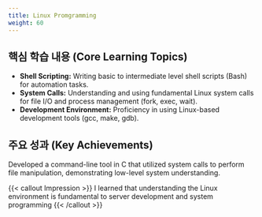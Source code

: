 ```yaml
---
title: Linux Promgramming
weight: 60
---
```


## 핵심 학습 내용 (Core Learning Topics)

* **Shell Scripting:** Writing basic to intermediate level shell scripts (Bash) for automation tasks.
* **System Calls:** Understanding and using fundamental Linux system calls for file I/O and process management (fork, exec, wait).
* **Development Environment:** Proficiency in using Linux-based development tools (gcc, make, gdb).

## 주요 성과 (Key Achievements)

Developed a command-line tool in C that utilized system calls to perform file manipulation, demonstrating low-level system understanding.

{{< callout Impression >}}
I learned that understanding the Linux environment is fundamental to server development and system programming
{{< /callout >}}